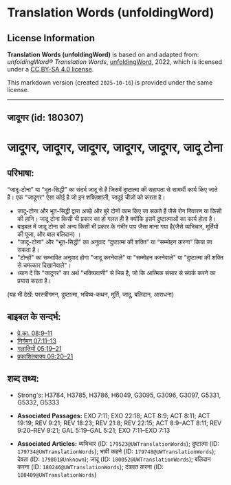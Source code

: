 # Translation Words (unfoldingWord)

## License Information

**Translation Words (unfoldingWord)** is based on and adapted from: _unfoldingWord® Translation Words_, [unfoldingWord](https://unfoldingword.org/utw), 2022, which is licensed under a [CC BY-SA 4.0 license](https://creativecommons.org/licenses/by-sa/4.0/legalcode.en).

This markdown version (created `2025-10-16`) is provided under the same license.



--------------------------------

## जादूगर (id: 180307)

जादूगर, जादूगर, जादूगर, जादूगर, जादूगर, जादू टोना
=================================================

परिभाषा:
--------

“जादू\-टोना” या “भूत\-सिद्धी” का संदर्भ जादू से है जिसमें दुष्टात्मा की सहायता से सामर्थी कार्य किए जाते हैं। एक "जादूगर" ऐसा कोई है जो इन शक्तिशाली, जादुई चीज़ों को करता है।

* जादू\-टोना और भूत\-सिद्धी द्वारा अच्छे और बुरे दोनों काम किए जा सकते हैं जैसे रोग निवारण या किसी की हानि। जादू टोना किसी भी प्रकार का हो गलत ही है क्योंकि इसमें दुष्टात्माओं का कार्य होता है।
* बाइबल में जादू टोना को अन्य किसी भी प्रकार के गंभीर पाप जैसा माना गया है(जैसे व्यभिचार, मूर्तियों की पूजा, और बाल बलिदान) ।
* "जादू\-टोना" और "भूत\-सिद्धी" का अनुवाद “दुष्टात्मा की शक्ति” या “सम्मोहन करना” किया जा सकता है।
* "टोन्हों" का सम्भावित अनुवाद होगा "जादू करनेवाले" या "सम्मोहन करनेवाले" या "दुष्टात्मा की शक्ति से चमत्कार दिखानेवाले"।
* ध्यान दें कि "जादूगर" का अर्थ "भविष्यवाणी" से भिन्न है, जो कि आत्मिक संसार से संपर्क करने का प्रयास करता है।

(यह भी देखें: परस्त्रीगमन, दुष्टात्मा, भविष्य\-कथन, मूर्ति, जादू, बलिदान, आराधना)

बाइबल के सन्दर्भ:
-----------------

* [प्रे.का. 08:9–11](https://ref.ly/Acts8:9-Acts8:11)
* [निर्गमन 07:11–13](https://ref.ly/Exod7:11-Exod7:13)
* [गलातियों 05:19–21](https://ref.ly/Gal5:19-Gal5:21)
* [प्रकाशितवाक्य 09:20–21](https://ref.ly/Rev9:20-Rev9:21)

शब्द तथ्य:
----------

* Strong's: H3784, H3785, H3786, H6049, G3095, G3096, G3097, G5331, G5332, G5333

* **Associated Passages:** EXO 7:11; EXO 22:18; ACT 8:9; ACT 8:11; ACT 19:19; REV 9:21; REV 18:23; REV 21:8; REV 22:15; ACT 8:9–ACT 8:11; REV 9:20–REV 9:21; GAL 5:19–GAL 5:21; EXO 7:11–EXO 7:13
* **Associated Articles:** व्यभिचार (ID: `179523@UWTranslationWords`); दुष्टात्मा (ID: `179734@UWTranslationWords`); भावी कहने (ID: `179748@UWTranslationWords`); देवता (ID: `179801@Unknown`); जादू (ID: `180052@UWTranslationWords`); बलिदान करना (ID: `180246@UWTranslationWords`); दंडवत करना (ID: `180409@UWTranslationWords`)

